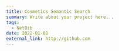 ```yaml
---
title: Cosmetics Semantic Search
summary: Write about your project here...
tags:
  - NetBib
date: 2022-01-01
external_link: http://github.com
---
```

